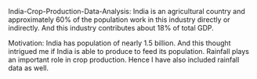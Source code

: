 India-Crop-Production-Data-Analysis:
India is an agricultural country and approximately 60% of the population work in this industry directly or indirectly. And this industry contributes about 18% of total GDP.

Motivation:
India has population of nearly 1.5 billion. And this thought intrigued me if India is able to produce to feed its population. Rainfall plays an important role in crop production. Hence I have also included rainfall data as well.
